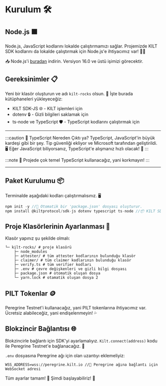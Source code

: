 # Kurulum 🛠️

## Node.js 🟩

Node.js, JavaScript kodlarını lokalde çalıştırmamızı sağlar. Projemizde KILT SDK kodlarını da lokalde çalıştırmak için Node.js'e ihtiyacımız var! 🏃‍♀️

📥 Node.js'i [buradan](https://nodejs.org/tr) indirin. Versiyon 16.0 ve üstü işimizi görecektir.

## Gereksinimler 📋

Yeni bir klasör oluşturun ve adı `kilt-rocks` olsun. 📂 İşte burada kütüphaneleri yükleyeceğiz:

- KILT SDK-JS 🌐 - KILT işlemleri için
- dotenv 🔒 - Gizli bilgileri saklamak için
- ts-node ve TypeScript 🛡️ - TypeScript kodlarını çalıştırmak için

---
:::caution 🚨 TypeScript Nereden Çıktı ya?
TypeScript, JavaScript'in büyük kardeşi gibi bir şey. Tip güvenliği ekliyor ve Microsoft tarafından geliştirildi. 🖥️ Eğer JavaScript biliyorsanız, TypeScript'e alışmanız hızlı olacak! 🚀
:::

:::note 📝
Projede çok temel TypeScript kullanacağız, yani korkmayın!
:::

---

## Paket Kurulumu 📦

Terminalde aşağıdaki kodları çalıştırmalısınız. 🖥️

```javascript
npm init -y //🎉 Otomatik bir 'package.json' dosyası oluşturur.
npm install @kiltprotocol/sdk-js dotenv typescript ts-node //📦 KILT SDK, dotenv ve TypeScript'i yükler.
```

## Proje Klasörlerinin Ayarlanması 📁

Klasör yapınız şu şekilde olmalı:

```
└─ kilt-rocks/ # proje klasörü
	├─ node_modules 
    ├─ attester/ # tüm attester kodlarının bulunduğu klasör
    ├─ claimer/ # tüm claimer kodlarının bulunduğu klasör
    ├─ verify.ts # tüm verifier kodları
    ├─ .env # çevre değişkenleri ve gizli bilgi dosyası
    ├─ package.json # otomatik oluşan dosya 
    └─ yarn.lock # otamatik oluşan dosya 2
```

## PILT Tokenlar 🪙

Peregrine Testnet'i kullanacağız, yani PILT tokenlarına ihtiyacımız var. Ücretsiz alabileceğiz, yani endişelenmeyin! 💦

## Blokzincir Bağlantısı 🌐

Blokzincirle bağlantı için SDK'yi ayarlamalıyız. `Kilt.connect(address)` kodu ile Peregrine Testnet'e bağlanacağız. 🤝 

`.env` dosyasına Peregrine ağı için olan uzantıyı eklemeliyiz:

```dotenv title="dotenv"
WSS_ADDRESS=wss://peregrine.kilt.io //🔗 Peregrine ağına bağlantı için WebSocket adresi
```

Tüm ayarlar tamam! 🎉 Şimdi başlayabiliriz! 🚀
